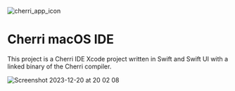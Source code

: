 ![cherri_app_icon](https://github.com/electrikmilk/cherri-macos-app/assets/4368524/1dc74ecf-4722-4077-a75c-19d17b4f381d)

# Cherri macOS IDE

This project is a Cherri IDE Xcode project written in Swift and Swift UI with a linked binary of the Cherri compiler.

![Screenshot 2023-12-20 at 20 02 08](https://github.com/electrikmilk/cherri-macos-app/assets/4368524/579a31b5-f9b7-4595-9daf-364854150979)
